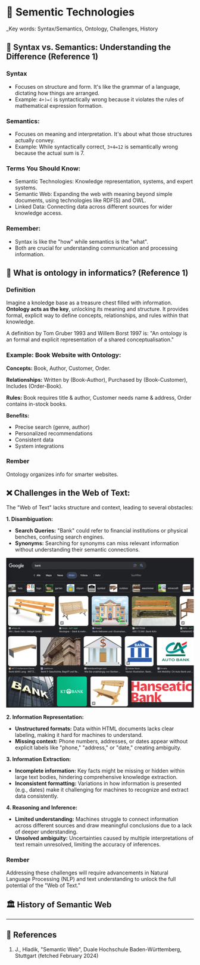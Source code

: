 # 💾 Sementic Technologies

\_Key words: Syntax/Semantics, Ontology, Challenges, History

## 🚀 Syntax vs. Semantics: Understanding the Difference (Reference 1)

### Syntax

- Focuses on structure and form. It's like the grammar of a language, dictating how things are arranged.
- Example: `4+)=(` is syntactically wrong because it violates the rules of mathematical expression formation.

### Semantics:

- Focuses on meaning and interpretation. It's about what those structures actually convey.
- Example: While syntactically correct, `3+4=12` is semantically wrong because the actual sum is 7.

### Terms You Should Know:

- Semantic Technologies: Knowledge representation, systems, and expert systems.
- Semantic Web: Expanding the web with meaning beyond simple documents, using technologies like RDF(S) and OWL.
- Linked Data: Connecting data across different sources for wider knowledge access.

### Remember:

- Syntax is like the "how" while semantics is the "what".
- Both are crucial for understanding communication and processing information.

## 🤘 What is ontology in informatics? (Reference 1)

### Definition

Imagine a knoledge base as a treasure chest filled with information. **Ontology acts as the key**, unlocking its meaning and structure. It provides formal, explicit way to define concepts, relationships, and rules within that knowledge.

A definition by Tom Gruber 1993 and Willem Borst 1997 is: "An ontology is an formal and explicit representation of a shared conceptualisation."

### Example: Book Website with Ontology:

**Concepts:** Book, Author, Customer, Order.

**Relationships:** Written by (Book-Author), Purchased by (Book-Customer), Includes (Order-Book).

**Rules:** Book requires title & author, Customer needs name & address, Order contains in-stock books.

**Benefits:**

- Precise search (genre, author)
- Personalized recommendations
- Consistent data
- System integrations

### Rember

Ontology organizes info for smarter websites.

## ❌ Challenges in the Web of Text:

The "Web of Text" lacks structure and context, leading to several obstacles:

**1. Disambiguation:**

- **Search Queries:** "Bank" could refer to financial institutions or physical benches, confusing search engines.
- **Synonyms:** Searching for synonyms can miss relevant information without understanding their semantic connections.

![Seach query "Bank"](./images/search-bank.png)

**2. Information Representation:**

- **Unstructured formats:** Data within HTML documents lacks clear labeling, making it hard for machines to understand.
- **Missing context:** Phone numbers, addresses, or dates appear without explicit labels like "phone," "address," or "date," creating ambiguity.

**3. Information Extraction:**

- **Incomplete information:** Key facts might be missing or hidden within large text bodies, hindering comprehensive knowledge extraction.
- **Inconsistent formatting:** Variations in how information is presented (e.g., dates) make it challenging for machines to recognize and extract data consistently.

**4. Reasoning and Inference:**

- **Limited understanding:** Machines struggle to connect information across different sources and draw meaningful conclusions due to a lack of deeper understanding.
- **Unsolved ambiguity:** Uncertainties caused by multiple interpretations of text remain unresolved, limiting the accuracy of inferences.

### Rember

Addressing these challenges will require advancements in Natural Language Processing (NLP) and text understanding to unlock the full potential of the "Web of Text."

## 🏛️ History of Semantic Web

---

## 🦆 References

1. J., Hladik, "Semantic Web", Duale Hochschule Baden-Württemberg, Stuttgart (fetched February 2024)
